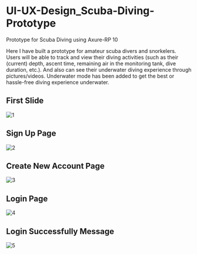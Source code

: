 # UI-UX-Design_Scuba-Diving-Prototype
Prototype for Scuba Diving using Axure-RP 10

Here I have built a prototype for amateur scuba divers and snorkelers. Users will be able to track and view their diving activities (such as their (current) depth, ascent time, remaining air in the monitoring tank, dive duration, etc.). And also can see their underwater diving experience through pictures/videos. Underwater mode has been added to get the best or hassle-free diving experience underwater.

## First Slide

![1](https://github.com/AlexGomes101/UI-UX-Design_Scuba-Diving-Prototype/assets/86958690/ba95a0ab-9973-48ff-b696-5f830f2118e8)

## Sign Up Page

![2](https://github.com/AlexGomes101/UI-UX-Design_Scuba-Diving-Prototype/assets/86958690/a4849da8-4045-40ad-b17e-d84bdfa40664)

## Create New Account Page

![3](https://github.com/AlexGomes101/UI-UX-Design_Scuba-Diving-Prototype/assets/86958690/dbf38ab7-b72e-4805-8fd0-dedf8f42b0ae)

## Login Page

![4](https://github.com/AlexGomes101/UI-UX-Design_Scuba-Diving-Prototype/assets/86958690/f725d9c5-4a52-48a2-ba39-75b47b5a022a)

## Login Successfully Message 

![5](https://github.com/AlexGomes101/UI-UX-Design_Scuba-Diving-Prototype/assets/86958690/871f0fa3-6b32-42d9-a6b1-a9cd227c65c1)


